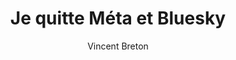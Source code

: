 ---
layout: post
title: "Je quitte Méta et Bluesky"
link: https://vincentbreton.fr/je-quitte-meta-facebook-threads-instagram-whatsapp-et-bluesky
author: "Vincent Breton"
published_date: "07/01/2025"
description: "Il y a déjà un moment que j’ai laissé Twitter. Conscient des problèmes posés par les réseaux sociaux, j’ai tenté depuis un moment de me fixer des règles d’hygiène. En poursuivant la réflexion que je vais développer plus bas, j’ai décidé de quitter les réseaux sociaux commerciaux. Le 10 janvier 2025 au soir, je ne serai plus présent sur Méta et je quitte également Bluesky. Je le fais par souci de cohérence avec mes valeurs, d’une certaine façon pour reprendre la main en donnant plus de sens aux échanges « numériques ». Je fais le pari de la singularité et de l’approfondissement sur la comparaison et la réactivité sans recul. Je préfère rechercher des échanges de qualité, une communication sincère animée par la curiosité et non l’intrusion toxique. Je préfère promouvoir la coopération ou le partage."
language: "fr"
categories: "Liens"
tags: "meta bluesky réseau-social"
og-tags: "meta bluesky réseau-social"
permalink: /:categories/:year/:month/:day/:title/
---